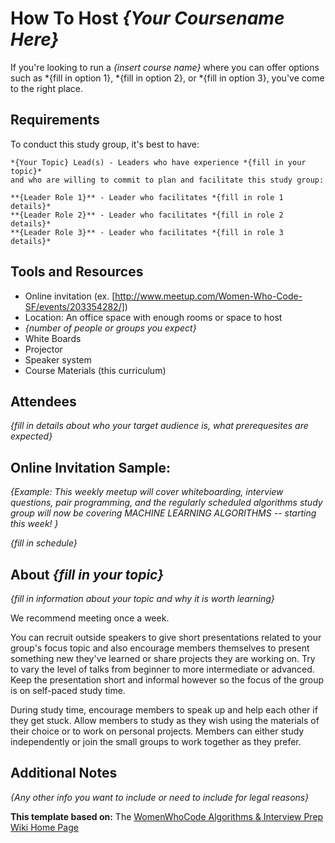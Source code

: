 # How To Host *{Your Coursename Here}*

If you're looking to run a *{insert course name}* where you can offer options
such as *{fill in option 1}, *{fill in option 2}, or *{fill in option 3}, you've
come to the right place.

## Requirements

To conduct this study group, it's best to have:

    *{Your Topic} Lead(s) - Leaders who have experience *{fill in your topic}*
    and who are willing to commit to plan and facilitate this study group:

    **{Leader Role 1}** - Leader who facilitates *{fill in role 1 details}*
    **{Leader Role 2}** - Leader who facilitates *{fill in role 2 details}*
    **{Leader Role 3}** - Leader who facilitates *{fill in role 3 details}*

## Tools and Resources

 -  Online invitation (ex. [http://www.meetup.com/Women-Who-Code-SF/events/203354282/])
 -  Location: An office space with enough rooms or space to host
 -  *{number of people or groups you expect}*
 -  White Boards
 -  Projector
 -  Speaker system
 -  Course Materials (this curriculum)

## Attendees

*{fill in details about who your target audience is, what prerequesites are expected}*

## Online Invitation Sample:

*{Example: This weekly meetup will cover whiteboarding, interview questions, pair programming, and the regularly scheduled algorithms study group will now be covering MACHINE LEARNING ALGORITHMS -- starting this week! }*

*{fill in schedule}*

## About *{fill in your topic}*

*{fill in information about your topic and why it is worth learning}*

We recommend meeting once a week.

You can recruit outside speakers to give short presentations related to your
group's focus topic and also encourage members themselves to present something
new they've learned or share projects they are working on. Try to vary the level
of talks from beginner to more intermediate or advanced. Keep the presentation
short and informal however so the focus of the group is on self-paced study
time.

During study time, encourage members to speak up and help each other if they get
stuck. Allow members to study as they wish using the materials of their choice
or to work on personal projects. Members can either study independently or join
the small groups to work together as they prefer.

## Additional Notes

*{Any other info you want to include or need to include for legal reasons}*

**This template based on:** The [WomenWhoCode Algorithms & Interview Prep Wiki Home Page][wwc-algo-prep-home]

[wwc-algo-prep-home]: https://github.com/WomenWhoCode/Algorithms-InterviewPrep/wiki
